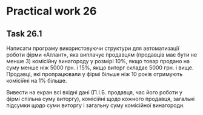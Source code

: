 # Practical work 26

## Task 26.1
Написати програму використовуючи структури для автоматизації роботи фірми «Атлант», яка виплачує продавцям (продавців має бути не менше 3) комісійну винагороду у розмірі 10%, якщо товар продано на суму менше ніж 5000 грн. і 15%, якщо виторг складає 5000 грн. і вище. Продавці, які пропрацювали у фірмі більше ніж 10 років отримують комісійні на 1% більше.

Вивести на екран всі вхідні дані (П.І.Б. продавця, час його роботи у фірмі спільна суму виторгу), комісійні щодо кожного продавця, загальні підсумки щодо суми виторгу і загальну суму комісійної винагороди.
